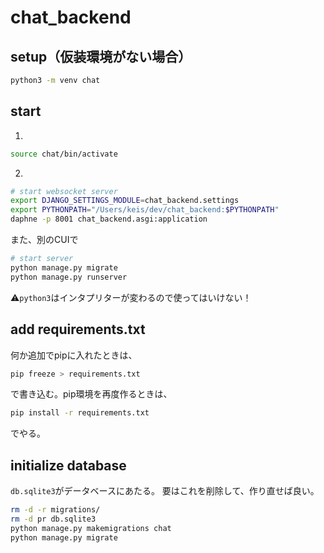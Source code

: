 # chat_backend

## setup（仮装環境がない場合）
```bash
python3 -m venv chat
```

## start
1. 
```bash
source chat/bin/activate
```
2.
```bash
# start websocket server
export DJANGO_SETTINGS_MODULE=chat_backend.settings
export PYTHONPATH="/Users/keis/dev/chat_backend:$PYTHONPATH"
daphne -p 8001 chat_backend.asgi:application
```
また、別のCUIで
```bash
# start server
python manage.py migrate
python manage.py runserver
```
⚠️`python3`はインタプリターが変わるので使ってはいけない！

## add requirements.txt
何か追加でpipに入れたときは、
```bash
pip freeze > requirements.txt
```
で書き込む。pip環境を再度作るときは、
```bash
pip install -r requirements.txt
```
でやる。

## initialize database
`db.sqlite3`がデータベースにあたる。
要はこれを削除して、作り直せば良い。
```bash
rm -d -r migrations/
rm -d pr db.sqlite3
python manage.py makemigrations chat
python manage.py migrate
```

